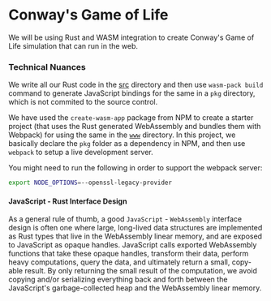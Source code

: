 # Conway's Game of Life

We will be using Rust and WASM integration to create Conway's Game of Life simulation that can run in the web.

### Technical Nuances

We write all our Rust code in the [src](./src/) directory and then use `wasm-pack build` command to generate JavaScript bindings for the same in a `pkg` directory, which is not commited to the source control.

We have used the `create-wasm-app` package from NPM to create a starter project (that uses the Rust generated WebAssembly and bundles them with Webpack) for using the same in the [`www`](./www/) directory. In this project, we basically declare the `pkg` folder as a dependency in NPM, and then use `webpack` to setup a live development server.

You might need to run the following in order to support the webpack server:

```bash
export NODE_OPTIONS=--openssl-legacy-provider
```

#### JavaScript - Rust Interface Design

As a general rule of thumb, a good `JavaScript` - `WebAssembly` interface design is often one where large, long-lived data structures are implemented as Rust types that live in the WebAssembly linear memory, and are exposed to JavaScript as opaque handles. JavaScript calls exported WebAssembly functions that take these opaque handles, transform their data, perform heavy computations, query the data, and ultimately return a small, copy-able result. By only returning the small result of the computation, we avoid copying and/or serializing everything back and forth between the JavaScript's garbage-collected heap and the WebAssembly linear memory.
